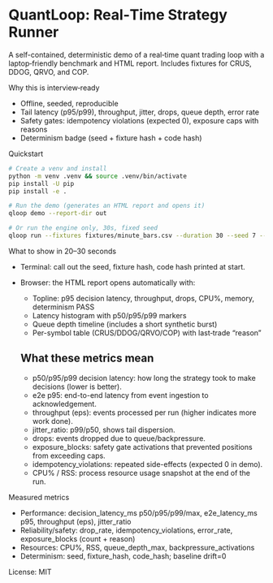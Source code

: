 # QuantLoop: Real‑Time Strategy Runner

A self-contained, deterministic demo of a real‑time quant trading loop with a laptop‑friendly benchmark and HTML report. Includes fixtures for CRUS, DDOG, QRVO, and COP.

Why this is interview‑ready
- Offline, seeded, reproducible
- Tail latency (p95/p99), throughput, jitter, drops, queue depth, error rate
- Safety gates: idempotency violations (expected 0), exposure caps with reasons
- Determinism badge (seed + fixture hash + code hash)

Quickstart
```bash
# Create a venv and install
python -m venv .venv && source .venv/bin/activate
pip install -U pip
pip install -e .

# Run the demo (generates an HTML report and opens it)
qloop demo --report-dir out

# Or run the engine only, 30s, fixed seed
qloop run --fixtures fixtures/minute_bars.csv --duration 30 --seed 7 --report-dir out
```

What to show in 20–30 seconds
- Terminal: call out the seed, fixture hash, code hash printed at start.
- Browser: the HTML report opens automatically with:
  - Topline: p95 decision latency, throughput, drops, CPU%, memory, determinism PASS
  - Latency histogram with p50/p95/p99 markers
  - Queue depth timeline (includes a short synthetic burst)
  - Per-symbol table (CRUS/DDOG/QRVO/COP) with last‑trade “reason”

  What these metrics mean
  -----------------------
  - p50/p95/p99 decision latency: how long the strategy took to make decisions (lower is better).
  - e2e p95: end-to-end latency from event ingestion to acknowledgement.
  - throughput (eps): events processed per run (higher indicates more work done).
  - jitter_ratio: p99/p50, shows tail dispersion.
  - drops: events dropped due to queue/backpressure.
  - exposure_blocks: safety gate activations that prevented positions from exceeding caps.
  - idempotency_violations: repeated side-effects (expected 0 in demo).
  - CPU% / RSS: process resource usage snapshot at the end of the run.


Measured metrics
- Performance: decision_latency_ms p50/p95/p99/max, e2e_latency_ms p95, throughput (eps), jitter_ratio
- Reliability/safety: drop_rate, idempotency_violations, error_rate, exposure_blocks (count + reason)
- Resources: CPU%, RSS, queue_depth_max, backpressure_activations
- Determinism: seed, fixture_hash, code_hash; baseline drift=0

License: MIT